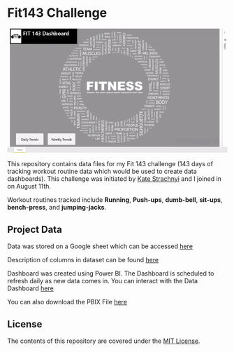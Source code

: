# Fit143 Challenge
![](https://github.com/ObinnaIheanachor/fit143/blob/master/images/gif.gif)

This repository contains data files for my Fit 143 challenge (143 days of tracking workout routine data which would be used to create data dashboards).
This challenge was initiated by [Kate Strachnyi](https://www.linkedin.com/in/kate-strachnyi-data/) and I joined in on August 11th.

Workout routines tracked include **Running**, **Push-ups**, **dumb-bell**, **sit-ups**, **bench-press**, and **jumping-jacks**.


## Project Data

Data was stored on a Google sheet which can be accessed [here](https://docs.google.com/spreadsheets/d/133xo8gUubOxyeB9vTJabCg0aY8DysDvwrxLgWliqBgw/edit?usp=sharing)

Description of columns in dataset can be found [here](https://docs.google.com/document/d/1fbLBlanKryFj_BwDSNrRmQBXvXi7psXS0-T7x4v1vfQ/edit?usp=sharing)

Dashboard was created using Power BI. The Dashboard is scheduled to refresh daily as new data comes in. You can interact with the Data Dashboard [here](https://app.powerbi.com/view?r=eyJrIjoiNDUyZTFmNmYtMmU3Yi00ZDVjLWIzMjYtYTAxM2M1NjAyOGEzIiwidCI6IjM2ZGNiNjc5LTcyOWQtNGM0MC05OGRkLTQyOTE5MzRlZjk2MCJ9)

You can also download the PBIX File [here](https://github.com/ObinnaIheanachor/fit143/blob/master/fit143.pbix)

## License
The contents of this repository are covered under the [MIT License](https://github.com/ObinnaIheanachor/fit143/blob/master/LICENSE).
